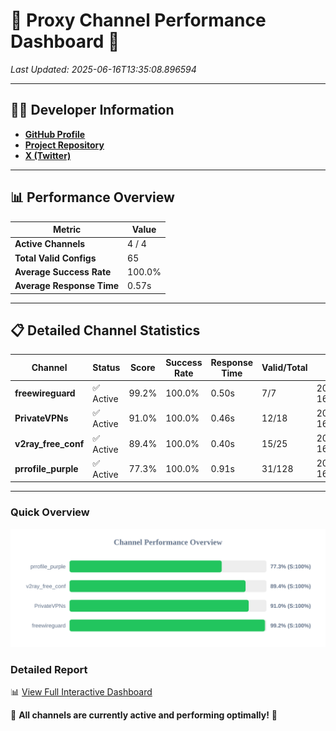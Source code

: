 # 🌟 Proxy Channel Performance Dashboard 🌟

_Last Updated: 2025-06-16T13:35:08.896594_

---

## 👩‍💻 Developer Information

- **[GitHub Profile](https://github.com/4n0nymou3)**  
- **[Project Repository](https://github.com/4n0nymou3/multi-proxy-config-fetcher)**  
- **[X (Twitter)](https://x.com/4n0nymou3)**  

---

## 📊 Performance Overview

| Metric                | Value       |
|-----------------------|-------------|
| **Active Channels**   | 4 / 4       |
| **Total Valid Configs** | 65          |
| **Average Success Rate** | 100.0%      |
| **Average Response Time** | 0.57s       |

---

## 📋 Detailed Channel Statistics

| Channel          | Status     | Score  | Success Rate | Response Time | Valid/Total | Last Success               |
|------------------|------------|--------|--------------|---------------|-------------|----------------------------|
| **freewireguard**  | ✅ Active  | 99.2%  | 100.0% | 0.50s         | 7/7       | 2025-06-16T13:35:08.894762 |
| **PrivateVPNs**  | ✅ Active  | 91.0%  | 100.0% | 0.46s         | 12/18       | 2025-06-16T13:35:08.364986 |
| **v2ray_free_conf**  | ✅ Active  | 89.4%  | 100.0% | 0.40s         | 15/25       | 2025-06-16T13:35:07.870561 |
| **prrofile_purple**  | ✅ Active  | 77.3%  | 100.0% | 0.91s         | 31/128       | 2025-06-16T13:35:07.402122 |

---

### Quick Overview
<div align="center">
  <a href="https://raw.githubusercontent.com/nullluser/NullRepo/refs/heads/main/assets/channel_stats_chart.svg">
    <img src="https://raw.githubusercontent.com/nullluser/NullRepo/refs/heads/main/assets/channel_stats_chart.svg" alt="Source Performance Statistics" width="800">
  </a>
</div>

### Detailed Report
📊 [View Full Interactive Dashboard](https://htmlpreview.github.io/?https://github.com/nullluser/NullRepo/blob/main/assets/performance_report.html)

🎉 **All channels are currently active and performing optimally!** 🎉
